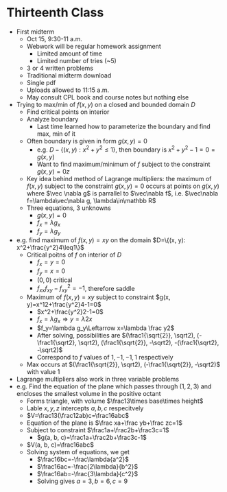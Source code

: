 # Thirteenth Class
* First midterm
  * Oct 15, 9:30-11 a.m.
  * Webwork will be regular homework assignment
    * Limited amount of time
    * Limited number of tries (~5)
  * 3 or 4 written problems
  * Traditional midterm download
  * Single pdf
  * Uploads allowed to 11:15 a.m.
  * May consult CPL book and course notes but nothing else
* Trying to max/min of $f(x, y)$ on a closed and bounded domain $D$
  * Find critical points on interior
  * Analyze boundary
    * Last time learned how to parameterize the boundary and find max, min of it
  * Often boundary is given in form $g(x, y)=0$
    * e.g. $D-\{(x, y):x^2+y^2\leq1\}$, then boundary is $x^2+y^2-1=0=g(x, y)$
    * Want to find maximum/minimum of $f$ subject to the constraint $g(x, y)=0z$
  * Key idea behind method of Lagrange multipliers: the maximum of $f(x, y)$ subject to the constraint $g(x, y)=0$ occurs at points on $g(x, y)$ where $\vec \nabla g$ is parrallel to $\vec\nabla f$, i.e. $\vec\nabla f=\lambda\vec\nabla g, \lambda\in\mathbb R$
  * Three equations, 3 unknowns
    * $g(x, y)=0$
    * $f_x=\lambda g_x$
    * $f_y=\lambda g_y$
* e.g. find maximum of $f(x, y)=xy$ on the domain $D=\{(x, y): x^2+\frac{y^2}4\leq1\}$
  * Critical poitns of $f$ on interior of $D$
    * $f_x=y=0$
    * $f_y=x=0$
    * $(0, 0)$ critical
    * $f_{xx}f_{xy}-f_{xy}^2=-1$, therefore saddle
  * Maximum of $f(x, y)=xy$ subject to constraint $g(x, y)=x^12+\frac{y^2}4-1=0$
    * $x^2+\frac{y^2}2-1=0$
    * $f_x=\lambda g_x\Rightarrow y=\lambda 2x$
    * $f_y=\lambda g_y\Leftarrow x=\lambda \frac y2$
    * After solving, possibilities are $(\frac1{\sqrt{2}}, \sqrt2), (-\frac1{\sqrt2}, \sqrt2), (\frac1{\sqrt{2}}, -\sqrt2), -(\frac1{\sqrt2}, -\sqrt2)$
    * Correspond to $f$ values of $1, -1, -1, 1$ respectively
  * Max occurs at $(\frac1{\sqrt{2}}, \sqrt2), (-\frac1{\sqrt{2}}, -\sqrt2)$ with value $1$
* Lagrange multipliers also work in three variable problems
* e.g. Find the equation of the plane which passes through $(1, 2, 3)$ and encloses the smallest volume in the positive octant
  * Forms triangle, with volume $\frac13\times base\times height$
  * Lable $x, y, z$ intercepts $a, b, c$ respecitvely
  * $V=\frac13(\frac12ab)c=\frac16abc$
  * Equation of the plane is $\frac xa+\frac yb+\frac zc=1$
  * Subject to constraint $\frac1a+\frac2b+\frac3c=1$
    * $g(a, b, c)=\frac1a+\frac2b+\frac3c-1$
  * $V(a, b, c)=\frac16abc$
  * Solving system of equations, we get 
    * $\frac16bc=-\frac\lambda{a^2}$
    * $\frac16ac=-\frac{2\lambda}{b^2}$
    * $\frac16ab=-\frac{3\lambda}{c^2}$
    * Solving gives $a=3, b=6, c=9$